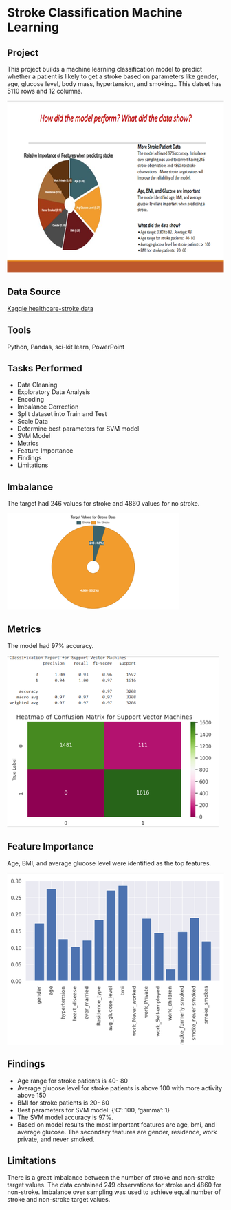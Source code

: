 # Stroke Classification Machine Learning

## Project 
This project builds a machine learning classification model to predict whether a patient is likely to get a stroke based on parameters like gender, age, glucose level, body mass, hypertension, and smoking..  This datset has 5110 rows and 12 columns.

<img src="https://github.com/Sarah269/glowing-dollop/blob/main/Stroke/Stroke%20Slide.png" height="400" />

## Data Source
[Kaggle healthcare-stroke data](https://www.kaggle.com/datasets/fedesoriano/stroke-prediction-dataset)

## Tools
Python, Pandas, sci-kit learn, PowerPoint

## Tasks Performed
*  Data Cleaning
*  Exploratory Data Analysis
*  Encoding
*  Imbalance Correction
*  Split dataset into Train and Test
*  Scale Data
*  Determine best parameters for SVM model
*  SVM Model
*  Metrics
*  Feature Importance
*  Findings
*  Limitations

## Imbalance
The target had 246 values for stroke and 4860 values for no stroke.

<img src="https://github.com/Sarah269/glowing-dollop/blob/main/Stroke/Stroke%20Data%20Target%20Values.png" width="400" />

## Metrics
The model had 97% accuracy.

<img src="https://github.com/Sarah269/glowing-dollop/blob/main/Stroke/Stroke%20Confusion%20Matrix.png" height="400" />

## Feature Importance
Age, BMI, and average glucose level were identified as the top features.

<img src="https://github.com/Sarah269/glowing-dollop/blob/main/Stroke/Stroke%20Important%20Features.png" height="400" />

## Findings
- Age range for stroke patients is 40- 80
-  Average glucose level for stroke patients is above 100 with more activity above 150
- BMI for stroke patients is 20- 60
-  Best parameters for SVM model: {‘C’: 100, ‘gamma’: 1}
-  The SVM model accuracy is 97%.
-  Based on model results the most important features are age, bmi, and average glucose. The  secondary features are gender, residence, work private, and never smoked.

 ## Limitations
 There is a great imbalance between the number of stroke and non-stroke target values. The data
 contained 249 observations for stroke and 4860 for non-stroke. Imbalance over sampling was used
 to achieve equal number of stroke and non-stroke target values.
 

